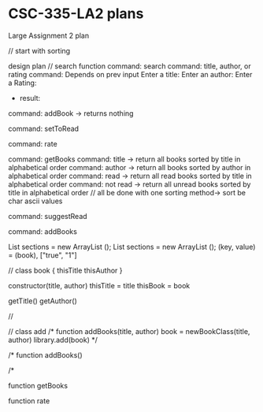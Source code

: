 # CSC-335-LA2 plans

Large Assignment 2 plan

// start with sorting

design plan
// search function
command: search
command: title, author, or rating
command: Depends on prev input
Enter a title:
Enter an author:
Enter a Rating: 
- result: 

command: addBook -> returns nothing

command: setToRead

command: rate

command: getBooks
command: title -> return all books sorted by title in alphabetical order
command: author -> return all books sorted by author in alphabetical order
command: read -> return all read books sorted by title in alphabetical order
command: not read -> return all unread books sorted by title in alphabetical order
// all be done with one sorting method-> sort be char ascii values

command: suggestRead

command: addBooks


List<Object> sections = new ArrayList <Object>();
List<Strings> sections = new ArrayList <Strings>();
(key, value) = (book), ["true", "1"]


// class book
{ 
thisTitle
thisAuthor
}

constructor(title, author)
thisTitle = title
thisBook = book

getTitle()
getAuthor()

//


// class add
/* function addBooks(title, author)
book = newBookClass(title, author)
library.add(book)
*/

/* function addBooks()

/*

function getBooks

function rate
